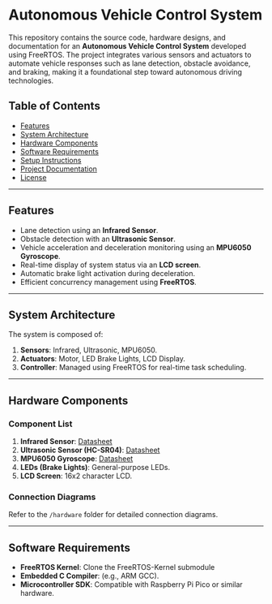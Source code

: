 # Autonomous Vehicle Control System

This repository contains the source code, hardware designs, and documentation for an **Autonomous Vehicle Control System** developed using FreeRTOS. The project integrates various sensors and actuators to automate vehicle responses such as lane detection, obstacle avoidance, and braking, making it a foundational step toward autonomous driving technologies.

## Table of Contents
- [Features](#features)
- [System Architecture](#system-architecture)
- [Hardware Components](#hardware-components)
- [Software Requirements](#software-requirements)
- [Setup Instructions](#setup-instructions)
- [Project Documentation](#project-documentation)
- [License](#license)

---

## Features
- Lane detection using an **Infrared Sensor**.
- Obstacle detection with an **Ultrasonic Sensor**.
- Vehicle acceleration and deceleration monitoring using an **MPU6050 Gyroscope**.
- Real-time display of system status via an **LCD screen**.
- Automatic brake light activation during deceleration.
- Efficient concurrency management using **FreeRTOS**.

---

## System Architecture
The system is composed of:
1. **Sensors**: Infrared, Ultrasonic, MPU6050.
2. **Actuators**: Motor, LED Brake Lights, LCD Display.
3. **Controller**: Managed using FreeRTOS for real-time task scheduling.

---

## Hardware Components
### Component List
1. **Infrared Sensor**: [Datasheet](https://example.com/infrared-sensor-datasheet)
2. **Ultrasonic Sensor (HC-SR04)**: [Datasheet](https://example.com/ultrasonic-sensor-datasheet)
3. **MPU6050 Gyroscope**: [Datasheet](https://example.com/mpu6050-datasheet)
4. **LEDs (Brake Lights)**: General-purpose LEDs.
5. **LCD Screen**: 16x2 character LCD.

### Connection Diagrams
Refer to the `/hardware` folder for detailed connection diagrams.

---

## Software Requirements
- **FreeRTOS Kernel**: Clone the FreeRTOS-Kernel submodule 
- **Embedded C Compiler**: (e.g., ARM GCC).
- **Microcontroller SDK**: Compatible with Raspberry Pi Pico or similar hardware.
